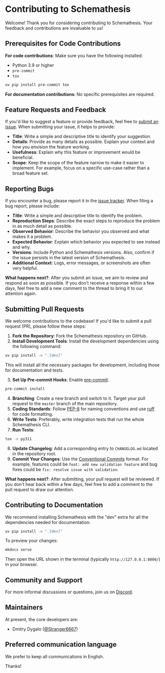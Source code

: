 # Contributing to Schemathesis

Welcome! Thank you for considering contributing to Schemathesis. Your feedback and contributions are invaluable to us!

## Prerequisites for Code Contributions

**For code contributions**: Make sure you have the following installed:

- Python 3.9 or higher
- `pre-commit`
- `tox`

```bash
uv pip install pre-commit tox
```

**For documentation contributions**: No specific prerequisites are required.

## Feature Requests and Feedback

If you'd like to suggest a feature or provide feedback, feel free to [submit an issue](https://github.com/schemathesis/schemathesis/issues). When submitting your issue, it helps to provide:

- **Title**: Write a simple and descriptive title to identify your suggestion.
- **Details**: Provide as many details as possible. Explain your context and how you envision the feature working.
- **Usefulness**: Explain why this feature or improvement would be beneficial.
- **Scope**: Keep the scope of the feature narrow to make it easier to implement. For example, focus on a specific use-case rather than a broad feature set.

## Reporting Bugs

If you encounter a bug, please report it in the [issue tracker](https://github.com/schemathesis/schemathesis/issues). When filing a bug report, please include:

- **Title**: Write a simple and descriptive title to identify the problem.
- **Reproduction Steps**: Describe the exact steps to reproduce the problem in as much detail as possible.
- **Observed Behavior**: Describe the behavior you observed and what makes it a problem.
- **Expected Behavior**: Explain which behavior you expected to see instead and why.
- **Versions**: Include Python and Schemathesis versions. Also, confirm if the issue persists in the latest version of Schemathesis.
- **Additional Context**: Logs, error messages, or screenshots are often very helpful.

**What happens next?**: After you submit an issue, we aim to review and respond as soon as possible.
If you don't receive a response within a few days, feel free to add a new comment to the thread to bring it to our attention again.

## Submitting Pull Requests

We welcome contributions to the codebase! If you'd like to submit a pull request (PR), please follow these steps:

1. **Fork the Repository**: Fork the Schemathesis repository on GitHub.
2. **Install Development Tools**: Install the development dependencies using the following command:

```bash
uv pip install -e ".[dev]"
```

This will install all the necessary packages for development, including those for documentation and tests.

3. **Set Up Pre-commit Hooks**: Enable [pre-commit](https://pre-commit.com).

```bash
pre-commit install
```

4. **Branching**: Create a new branch and switch to it. Target your pull request to the `master` branch of the main repository.
5. **Coding Standards**: Follow [PEP-8](https://pep8.org/) for naming conventions and use [ruff](https://github.com/astral-sh/ruff) for code formatting.
6. **Write Tests**: Preferably, write integration tests that run the whole Schemathesis CLI.
7. **Run Tests**:

```bash
tox -e py311
```

8. **Update Changelog**: Add a corresponding entry to `CHANGELOG.md` located in the repository root.
9. **Commit Your Changes**: Use the [Conventional Commits](https://www.conventionalcommits.org/en/) format. For example, features could be `feat: add new validation feature` and bug fixes could be `fix: resolve issue with validation`.

**What happens next?**: After submitting, your pull request will be reviewed.
If you don't hear back within a few days, feel free to add a comment to the pull request to draw our attention.

## Contributing to Documentation

We recommend installing Schemathesis with the "dev" extra for all the dependencies needed for documentation:

```bash
uv pip install -e ".[dev]"
```

To preview your changes:

```bash
mkdocs serve
```

Then open the URL shown in the terminal (typically `http://127.0.0.1:8000/`) in your browser.

## Community and Support

For more informal discussions or questions, join us on [Discord](https://discord.gg/R9ASRAmHnA).

## Maintainers

At present, the core developers are:

- Dmitry Dygalo ([@Stranger6667](https://github.com/Stranger6667))

## Preferred communication language

We prefer to keep all communications in English.

Thanks!
